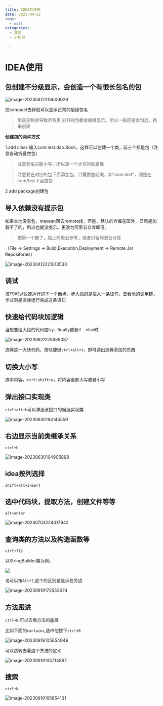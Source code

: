 ```yaml
---
title: IDEA的使用
date: 2023-04-12 
tags: 
  - null
categories: 
  - 其他
  - 小知识

---
```




# IDEA使用

## 包创建不分级显示，会创造一个有很长包名的包

![image-20230412213606029](https://typora-1309665611.cos.ap-nanjing.myqcloud.com/typora/image-20230412213606029.png)

把compact去掉就可以显示正常的层级包名

> 但是这样会导致所有用.分开的包都会层级显示，所以一般还是会勾选，再来创建

**创建包的两种方式**

1.add class 输入com.test.dao.Book，这样可以创建一个类，前三个都是包（注意自动折叠空包）

> 注意包名只能小写，所以第一个大写的就是类
>
> 注意要在对应的包下面添加包，只需要加前缀，如"com.test"，则是在com/test下面加包

2 add package创建包

## 导入依赖没有提示包

如果本地没有包，maveen回去remote找，但是，默认的仓库在国外，显然是加载不了的，所以也就没提示。更改为阿里云仓库即可。

> 把第一个删了，加上阿里云参考，或者只留阿里云仓库

（File -> Settings -> Build,Execution,Deployment -> Remote Jar Repositories）

![image-20230412221013530](https://typora-1309665611.cos.ap-nanjing.myqcloud.com/typora/image-20230412221013530.png)

## 调试

按F9可以快速运行的下一个断点，步入指的是进入一条语句，去看他的调用链，步过则是直接运行完成这条语句

## 快速给代码块加逻辑

当想要给大段的代码加try...finally或者if ...else时

![image-20230623175635087](https://typora-1309665611.cos.ap-nanjing.myqcloud.com/typora/image-20230623175635087.png)

选择这一大快代码，按快捷键`ctrl+alt+t`，即可调出选择添加的东西

## 切换大小写

选中内容，`ctrl+shift+u`，将内容全部大写或者小写

## 弹出接口实现类

`ctrl+alt+b`可以弹出该接口的候选实现类

![image-20230630164145559](https://typora-1309665611.cos.ap-nanjing.myqcloud.com/typora/image-20230630164145559.png)

## 右边显示当前类继承关系

`ctrl+h`

![image-20230630164905898](https://typora-1309665611.cos.ap-nanjing.myqcloud.com/typora/image-20230630164905898.png)

## idea按列选择

`shift+alt+insert`

## 选中代码块，提取方法，创建文件等等

`alt+enter`

![image-20230703224017942](https://typora-1309665611.cos.ap-nanjing.myqcloud.com/typora/image-20230703224017942.png)

##  查询类的方法以及构造函数等

`ctrl+f12`

以StringBuilder类为例，

<img src="https://typora-1309665611.cos.ap-nanjing.myqcloud.com/typora/image-20230915161425442.png" style="zoom:100%">

也可以按`Alt+7`,这个的区别是显示在旁边

![image-20230919172553674](https://typora-1309665611.cos.ap-nanjing.myqcloud.com/typora/image-20230919172553674.png)

## 方法跟进

`ctrl+B`,可以去看方法的底层

比如下面的`contains`,选中他按下`ctrl+B`

![image-20230919105654049](https://typora-1309665611.cos.ap-nanjing.myqcloud.com/typora/image-20230919105654049.png)

可以跳转去看这个方法的定义

![image-20230919105714867](https://typora-1309665611.cos.ap-nanjing.myqcloud.com/typora/image-20230919105714867.png)

## 搜索

`ctrl+N`

![image-20230919165854131](https://typora-1309665611.cos.ap-nanjing.myqcloud.com/typora/image-20230919165854131.png)

